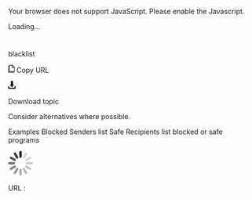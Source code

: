 Your browser does not support JavaScript. Please enable the Javascript.

Loading...

# 

blacklist

![Copy URL](blacklist_files/Copy.png)
Copy URL

![Download](blacklist_files/Download.png)

Download topic

Consider alternatives where possible.

Examples
Blocked Senders list 
Safe Recipients list 
blocked or safe programs

![In progress](blacklist_files/activity-large.gif)

URL :
